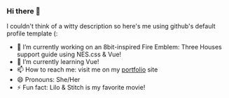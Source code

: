 ### Hi there 👋 

I couldn't think of a witty description so here's me using github's default profile template (: 

- 🔭 I’m currently working on an 8bit-inspired Fire Emblem: Three Houses support guide using NES.css & Vue! 
- 🌱 I’m currently learning Vue!
- 📫 How to reach me: visit me on my [portfolio](https://dalenapham.me) site
- 😄 Pronouns: She/Her
- ⚡ Fun fact: Lilo & Stitch is my favorite movie! 
